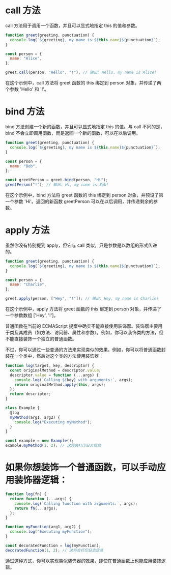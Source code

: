 # call 方法

call 方法用于调用一个函数，并且可以显式地指定 this 的值和参数。

```js
function greet(greeting, punctuation) {
  console.log(`${greeting}, my name is ${this.name}${punctuation}`);
}

const person = {
  name: "Alice",
};

greet.call(person, "Hello", "!"); // 输出: Hello, my name is Alice!
```

在这个示例中，call 方法将 greet 函数的 this 绑定到 person 对象，并传递了两个参数 'Hello' 和 '!'。

# bind 方法

bind 方法创建一个新的函数，并且可以显式地指定 this 的值。与 call 不同的是，bind 不会立即调用函数，而是返回一个新的函数，可以在以后调用。

```js
function greet(greeting, punctuation) {
  console.log(`${greeting}, my name is ${this.name}${punctuation}`);
}

const person = {
  name: "Bob",
};

const greetPerson = greet.bind(person, "Hi");
greetPerson("!"); // 输出: Hi, my name is Bob!
```

在这个示例中，bind 方法将 greet 函数的 this 绑定到 person 对象，并预设了第一个参数 'Hi'。返回的新函数 greetPerson 可以在以后调用，并传递剩余的参数。

# apply 方法

虽然你没有特别提到 apply，但它与 call 类似，只是参数是以数组的形式传递的。

```js
function greet(greeting, punctuation) {
  console.log(`${greeting}, my name is ${this.name}${punctuation}`);
}

const person = {
  name: "Charlie",
};

greet.apply(person, ["Hey", "!"]); // 输出: Hey, my name is Charlie!
```

在这个示例中，apply 方法将 greet 函数的 this 绑定到 person 对象，并传递了一个参数数组 ['Hey', '!']。

普通函数在当前的 ECMAScript 提案中确实不能直接使用装饰器。装饰器主要用于类及其成员（如方法、访问器、属性和参数）。例如，你可以装饰类的方法，但不能直接装饰一个独立的普通函数。

不过，你可以通过一些变通的方法来实现类似的效果。例如，你可以将普通函数封装在一个类中，然后对这个类的方法使用装饰器：

```js
function log(target, key, descriptor) {
  const originalMethod = descriptor.value;
  descriptor.value = function (...args) {
    console.log(`Calling ${key} with arguments:`, args);
    return originalMethod.apply(this, args);
  };
  return descriptor;
}

class Example {
  @log
  myMethod(arg1, arg2) {
    console.log("Executing myMethod");
  }
}

const example = new Example();
example.myMethod(1, 2); // 这将会打印日志信息
```

# 如果你想装饰一个普通函数，可以手动应用装饰器逻辑：

```js
function log(fn) {
  return function (...args) {
    console.log(`Calling function with arguments:`, args);
    return fn(...args);
  };
}

function myFunction(arg1, arg2) {
  console.log("Executing myFunction");
}

const decoratedFunction = log(myFunction);
decoratedFunction(1, 2); // 这将会打印日志信息
```

通过这种方式，你可以实现类似装饰器的效果，即使在普通函数上也能应用装饰逻辑。
